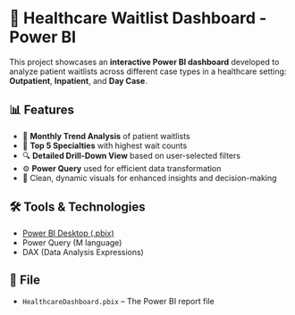 # 🏥 Healthcare Waitlist Dashboard - Power BI

This project showcases an **interactive Power BI dashboard** developed to analyze patient waitlists across different case types in a healthcare setting: **Outpatient**, **Inpatient**, and **Day Case**.

## 📊 Features

- 📅 **Monthly Trend Analysis** of patient waitlists  
- 🏥 **Top 5 Specialties** with highest wait counts  
- 🔍 **Detailed Drill-Down View** based on user-selected filters  
- ⚙️ **Power Query** used for efficient data transformation  
- 🎨 Clean, dynamic visuals for enhanced insights and decision-making

## 🛠 Tools & Technologies

- [Power BI Desktop (.pbix)](https://powerbi.microsoft.com/)
- Power Query (M language)
- DAX (Data Analysis Expressions)

## 📁 File

- `HealthcareDashboard.pbix` – The Power BI report file


